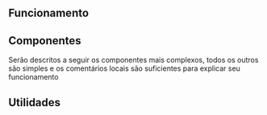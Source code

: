 ## Funcionamento

## Componentes

Serão descritos a seguir os componentes mais complexos, todos os outros são simples e os comentários locais são suficientes para explicar seu funcionamento

## Utilidades
